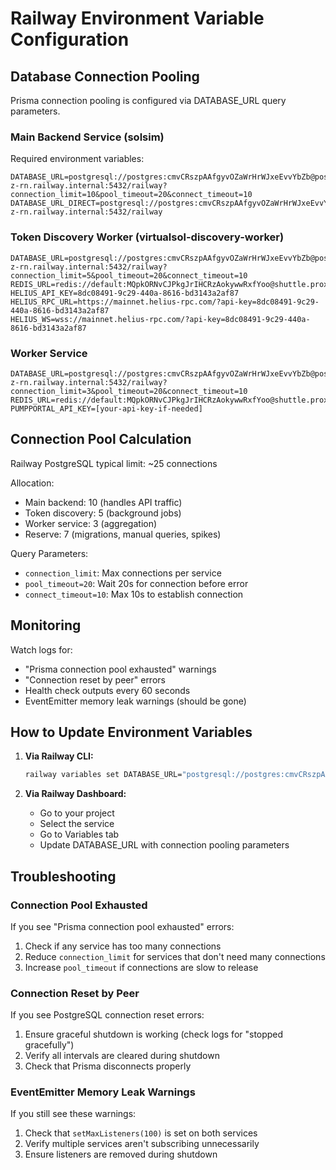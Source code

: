 # Railway Environment Variable Configuration

## Database Connection Pooling

Prisma connection pooling is configured via DATABASE_URL query parameters.

### Main Backend Service (solsim)

Required environment variables:
```
DATABASE_URL=postgresql://postgres:cmvCRszpAAfgyvOZaWrHrWJxeEvvYbZb@postgres-z-rn.railway.internal:5432/railway?connection_limit=10&pool_timeout=20&connect_timeout=10
DATABASE_URL_DIRECT=postgresql://postgres:cmvCRszpAAfgyvOZaWrHrWJxeEvvYbZb@postgres-z-rn.railway.internal:5432/railway
```

### Token Discovery Worker (virtualsol-discovery-worker)

```
DATABASE_URL=postgresql://postgres:cmvCRszpAAfgyvOZaWrHrWJxeEvvYbZb@postgres-z-rn.railway.internal:5432/railway?connection_limit=5&pool_timeout=20&connect_timeout=10
REDIS_URL=redis://default:MQpkORNvCJPkgJrIHCRzAokywwRxfYoo@shuttle.proxy.rlwy.net:28212
HELIUS_API_KEY=8dc08491-9c29-440a-8616-bd3143a2af87
HELIUS_RPC_URL=https://mainnet.helius-rpc.com/?api-key=8dc08491-9c29-440a-8616-bd3143a2af87
HELIUS_WS=wss://mainnet.helius-rpc.com/?api-key=8dc08491-9c29-440a-8616-bd3143a2af87
```

### Worker Service

```
DATABASE_URL=postgresql://postgres:cmvCRszpAAfgyvOZaWrHrWJxeEvvYbZb@postgres-z-rn.railway.internal:5432/railway?connection_limit=3&pool_timeout=20&connect_timeout=10
REDIS_URL=redis://default:MQpkORNvCJPkgJrIHCRzAokywwRxfYoo@shuttle.proxy.rlwy.net:28212
PUMPPORTAL_API_KEY=[your-api-key-if-needed]
```

## Connection Pool Calculation

Railway PostgreSQL typical limit: ~25 connections

Allocation:
- Main backend: 10 (handles API traffic)
- Token discovery: 5 (background jobs)
- Worker service: 3 (aggregation)
- Reserve: 7 (migrations, manual queries, spikes)

Query Parameters:
- `connection_limit`: Max connections per service
- `pool_timeout=20`: Wait 20s for connection before error
- `connect_timeout=10`: Max 10s to establish connection

## Monitoring

Watch logs for:
- "Prisma connection pool exhausted" warnings
- "Connection reset by peer" errors
- Health check outputs every 60 seconds
- EventEmitter memory leak warnings (should be gone)

## How to Update Environment Variables

1. **Via Railway CLI:**
   ```bash
   railway variables set DATABASE_URL="postgresql://postgres:cmvCRszpAAfgyvOZaWrHrWJxeEvvYbZb@postgres-z-rn.railway.internal:5432/railway?connection_limit=10&pool_timeout=20&connect_timeout=10"
   ```

2. **Via Railway Dashboard:**
   - Go to your project
   - Select the service
   - Go to Variables tab
   - Update DATABASE_URL with connection pooling parameters

## Troubleshooting

### Connection Pool Exhausted
If you see "Prisma connection pool exhausted" errors:
1. Check if any service has too many connections
2. Reduce `connection_limit` for services that don't need many connections
3. Increase `pool_timeout` if connections are slow to release

### Connection Reset by Peer
If you see PostgreSQL connection reset errors:
1. Ensure graceful shutdown is working (check logs for "stopped gracefully")
2. Verify all intervals are cleared during shutdown
3. Check that Prisma disconnects properly

### EventEmitter Memory Leak Warnings
If you still see these warnings:
1. Check that `setMaxListeners(100)` is set on both services
2. Verify multiple services aren't subscribing unnecessarily
3. Ensure listeners are removed during shutdown
